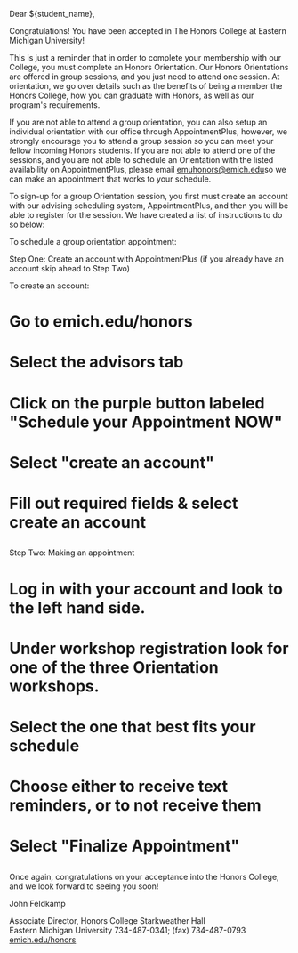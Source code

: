 Dear ${student_name},

Congratulations! You have been accepted in The Honors College at Eastern Michigan University!

This is just a reminder that in order to complete your membership with our College, you must complete an Honors Orientation. Our Honors Orientations are offered in group sessions, and you just need to attend one session. At orientation, we go over details such as the benefits of being a member the Honors College, how you can graduate with Honors, as well as our program's requirements.

If you are not able to attend a group orientation, you can also setup an individual orientation with our office through AppointmentPlus, however, we strongly encourage you to attend a group session so you can meet your fellow incoming Honors students. If you are not able to attend one of the sessions, and you are not able to schedule an Orientation with the listed availability on AppointmentPlus, please email [emuhonors@emich.edu](mailto:emuhonors@emich.edu)so we can make an appointment that works to your schedule.

To sign-up for a group Orientation session, you first must create an account with our advising scheduling system, AppointmentPlus, and then you will be able to register
for the session. We have created a list of instructions to do so below:

To schedule a group orientation appointment:

Step One: Create an account with AppointmentPlus (if you already have an account skip ahead to Step Two)

To create an account:
##
# Go to emich.edu/honors
# Select the advisors tab
# Click on the purple button labeled "Schedule your Appointment NOW"
# Select "create an account"
# Fill out required fields & select create an account
##


Step Two: Making an appointment


##
# Log in with your account and look to the left hand side.
# Under workshop registration look for one of the three Orientation workshops.
# Select the one that best fits your schedule
# Choose either to receive text reminders, or to not receive them
# Select "Finalize Appointment"
##
Once again, congratulations on your acceptance into the Honors College, and we look forward to seeing you soon!

John Feldkamp

Associate Director, Honors College
Starkweather Hall </br>Eastern Michigan University
734-487-0341; (fax) 734-487-0793
[emich.edu/honors](https://www.emich.edu/honors)
